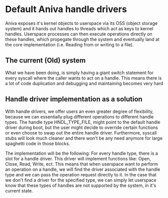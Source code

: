 # Default Aniva handle drivers

Aniva exposes it's kernel objects to userspace via its OSS (object storage system) and it hands out handles to threads
which act as keys to kernel handles. Userspace processes can then execute operations directly on these handles, which 
propegate through the system and eventually land at the core implementation (i.e. Reading from or writing to a file).

## The current (Old) system

What we have been doing, is simply having a giant switch statement for every syscall where the caller wants to act on a handle.
This means there is a lot of code duplication and debugging and maintaining becomes very hard

## Handle driver implementation as a solution

With handle drivers, we offer users an even greater degree of flexibility, because we can essentially plug different operations
to different handle types. The handle type HNDL_TYPE_FILE, might point to the default handle driver during boot, but the user might
decide to override certain functions or even choose to swap out the entire handle driver. Furthermore, syscall stubs will look much
cleaner and there won't be any need anymore for large spaghetti code in those blocks. 

The implementation will be the following:
For every handle type, there is a slot for a handle driver. This driver will implement functions like: Open, Close, Read, Write, ect.
This means that when userspace want to perform an operation on a handle, we will find the driver associated with the handle type and
we can pass the operation request directly to it. In the case that we don't find a driver for the specified type, we can simply let
userspace know that these types of handles are not supported by the system, in it's current state.
